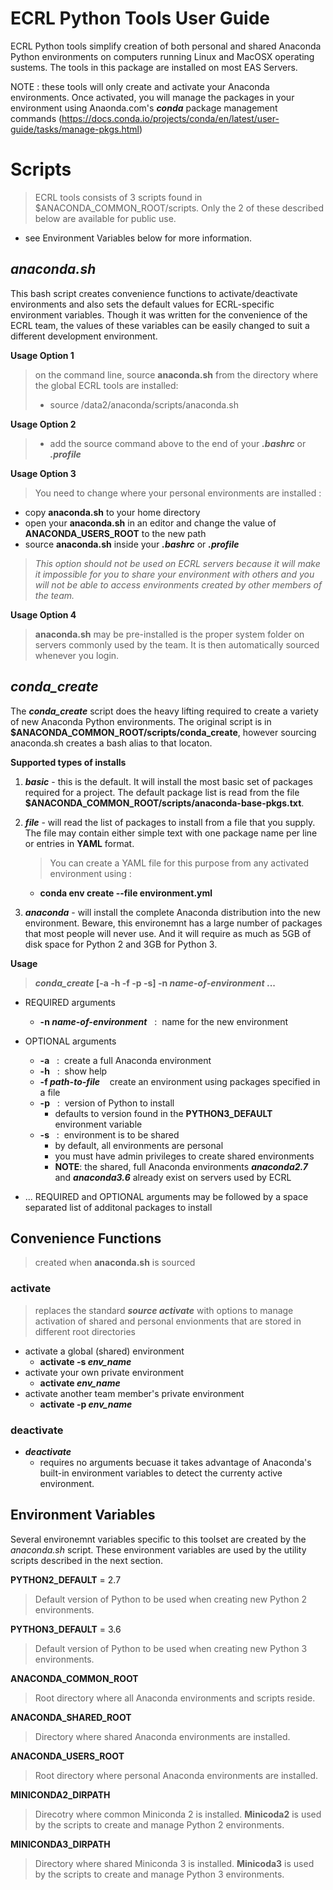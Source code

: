 # ECRL Python Tools User Guide

ECRL Python tools simplify creation of both personal and shared Anaconda Python environments on computers running Linux and MacOSX operating sustems. The tools in this package are installed on most EAS Servers.

NOTE : these tools will only create and activate your Anaconda environments. Once activated, you will manage the packages in your environment using Anaonda.com's 
 **_conda_** package management commands (https://docs.conda.io/projects/conda/en/latest/user-guide/tasks/manage-pkgs.html)

# Scripts 
> ECRL tools consists of 3 scripts found in $ANACONDA_COMMON_ROOT/scripts. Only the 2 of these described below are available for public use.
* see Environment Variables below for more information.

## **_anaconda.sh_**
This bash script creates convenience functions to activate/deactivate environments and also sets the default values for ECRL-specific environment variables. Though it was written for the convenience of the ECRL team, the values of these variables can be easily changed to suit a different development environment.

**Usage Option 1**
>on the command line, source **anaconda.sh** from the directory where the global ECRL tools are installed:
> * source /data2/anaconda/scripts/anaconda.sh

**Usage Option 2** 
> * add the source command above to the end of your **_.bashrc_** or **_.profile_**

**Usage Option 3**
> You need to change where your personal environments are installed :
* copy **anaconda.sh** to your home directory
* open your **anaconda.sh** in an editor and change the value of **ANACONDA_USERS_ROOT** to the new path
* source **anaconda.sh** inside your **_.bashrc_** or **_.profile_**
> _This option should not be used on ECRL servers because it will make it impossible for you to share your environment with others and you will not be able to access environments created by other members of the team._ 

**Usage Option 4**
> **anaconda.sh** may be pre-installed is the proper system folder on servers commonly used by the team. It is then automatically sourced whenever you login.

## **_conda_create_**
The **_conda_create_** script does the heavy lifting required to create a variety of new Anaconda Python environments. The original script is in 
**$ANACONDA_COMMON_ROOT/scripts/conda_create**, however sourcing anaconda.sh creates a bash alias to that locaton.

**Supported types of installs**
1. **_basic_** - this is the default. It will install the most basic set of packages required for a project. The default package list is read from the file **$ANACONDA_COMMON_ROOT/scripts/anaconda-base-pkgs.txt**. 

2. **_file_** - will read the list of packages to install from a file that you supply. The file may contain either simple text with one package name per line or entries in **YAML** format.
    > You can create a YAML file for this purpose from any activated environment using :
    * **conda env create --file environment.yml**

3. **_anaconda_** - will install the complete Anaconda distribution into the new environment. Beware, this environemnt has a large number of packages that most people will never use. And it will require as much as 5GB of disk space for Python 2 and 3GB for Python 3.

**Usage**

>**_conda_create_ [-a -h -f -p -s] -n _name-of-environment_ ...**
* REQUIRED arguments
    * **-n _name-of-environment_** &nbsp;&nbsp;:&nbsp;&nbsp;name for the new environment

* OPTIONAL arguments
    * **-a** &nbsp;&nbsp;:&nbsp;&nbsp;create a full Anaconda environment
    * **-h** &nbsp;&nbsp;:&nbsp;&nbsp;show help
    * **-f _path-to-file_** &nbsp;&nbsp;&nbsp;create an environment using packages specified in a file
    * **-p** &nbsp;&nbsp;:&nbsp;&nbsp;version of Python to install 
        * defaults to version found in the **PYTHON3_DEFAULT** environment variable
    * **-s** &nbsp;&nbsp;:&nbsp;&nbsp;environment is to be shared
        * by default, all environments are personal
        * you must have admin privileges to create shared environments
        * __NOTE__: the shared, full Anaconda environments **_anaconda2.7_** and **_anaconda3.6_** already exist on servers used by ECRL

* ... REQUIRED and OPTIONAL arguments may be followed by a space separated list of additonal packages to install


## Convenience Functions
> created when **anaconda.sh** is sourced

### **activate**
> replaces the standard **_source activate_** with options to manage activation of shared and personal envionments that are stored in different root directories
* activate a global (shared) environment 
    * **activate -s _env_name_**
* activate your own private environment
    * **activate _env_name_**
* activate another team member's private environment
    * **activate -p _env_name_**

### **deactivate**
* **_deactivate_** 
    * requires no arguments becuase it takes advantage of Anaconda's built-in environment variables to detect the currenty active environment.


## Environment Variables
Several environemnt variables specific to this toolset are created by the _anaconda.sh_ script. These environment variables are used by the utility scripts described in the next section.

**PYTHON2_DEFAULT** = 2.7
> Default version of Python to be used when creating new Python 2 environments.
      
**PYTHON3_DEFAULT** = 3.6
> Default version of Python to be used when creating new Python 3 environments.

**ANACONDA_COMMON_ROOT**
> Root directory where all Anaconda environments and scripts reside.

**ANACONDA_SHARED_ROOT**
> Directory where shared Anaconda environments are installed.

**ANACONDA_USERS_ROOT**
> Root directory where personal Anaconda environments are installed.

**MINICONDA2_DIRPATH**
> Direcotry where common Miniconda 2 is installed. **Minicoda2** is used by the scripts to create and manage Python 2 environments. 

**MINICONDA3_DIRPATH**
> Directory where shared Miniconda 3 is installed. **Minicoda3** is used by the scripts to create and manage Python 3 environments. 
